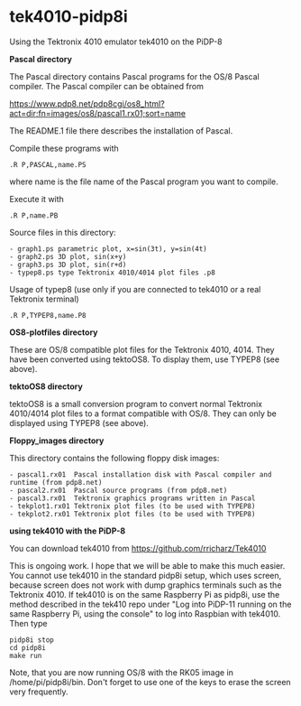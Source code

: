 # tek4010-pidp8i
Using the Tektronix 4010 emulator tek4010 on the PiDP-8


**Pascal directory**

The Pascal directory contains Pascal programs for the OS/8 Pascal compiler.
The Pascal compiler can be obtained from

https://www.pdp8.net/pdp8cgi/os8_html?act=dir;fn=images/os8/pascal1.rx01;sort=name

The README.1 file there describes the installation of Pascal.

Compile these programs with

	.R P,PASCAL,name.PS

where name is the file name of the Pascal program you want to compile.

Execute it with

	.R P,name.PB

Source files in this directory:

	- graph1.ps	parametric plot, x=sin(3t), y=sin(4t)
	- graph2.ps	3D plot, sin(x+y)
	- graph3.ps	3D plot, sin(r+d)
	- typep8.ps	type Tektronix 4010/4014 plot files .p8

Usage of typep8 (use only if you are connected to tek4010 or a real Tektronix terminal)

	.R P,TYPEP8,name.P8


**OS8-plotfiles directory**

These are OS/8 compatible plot files for the Tektronix 4010, 4014. They have been converted
using tektoOS8. To display them, use TYPEP8 (see above).

**tektoOS8 directory**

tektoOS8 is a small conversion program to convert normal Tektronix 4010/4014 plot files
to a format compatible with OS/8. They can only be displayed using TYPEP8 (see above).

**Floppy_images directory**

This directory contains the following floppy disk images:

	- pascal1.rx01	Pascal installation disk with Pascal compiler and runtime (from pdp8.net)
	- pascal2.rx01	Pascal source programs (from pdp8.net)
	- pascal3.rx01	Tektronix graphics programs written in Pascal
	- tekplot1.rx01	Tektronix plot files (to be used with TYPEP8)
	- tekplot2.rx01	Tektronix plot files (to be used with TYPEP8)

**using tek4010 with the PiDP-8**

You can download tek4010 from https://github.com/rricharz/Tek4010

This is ongoing work. I hope that we will be able to make this much easier. You cannot use
tek4010 in the standard pidp8i setup, which uses screen, because screen does not work
with dump graphics terminals such as the Tektronix 4010. If tek4010 is on the
same Raspberry Pi as pidp8i, use the method described in the tek410 repo under
"Log into PiDP-11 running on the same Raspberry Pi, using the console" to log into Raspbian
with tek4010. Then type

	pidp8i stop
	cd pidp8i
	make run

Note, that you are now running OS/8 with the RK05 image in /home/pi/pidp8i/bin.
Don't forget to use one of the keys to erase the screen very frequently.


